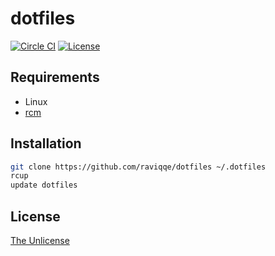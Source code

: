 # dotfiles

[![Circle CI](https://img.shields.io/circleci/project/github/raviqqe/dotfiles.svg?style=flat-square)](https://circleci.com/gh/raviqqe/dotfiles)
[![License](https://img.shields.io/badge/license-unlicense-lightgray.svg?style=flat-square)](https://unlicense.org)

## Requirements

- Linux
- [rcm](https://github.com/thoughtbot/rcm)

## Installation

```sh
git clone https://github.com/raviqqe/dotfiles ~/.dotfiles
rcup
update dotfiles
```

## License

[The Unlicense](https://unlicense.org)
